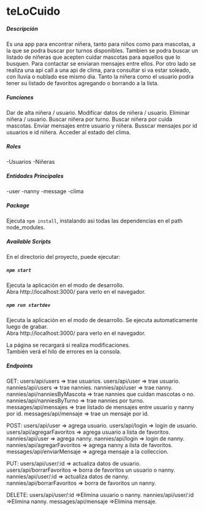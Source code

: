 # teLoCuido

 
##### Descripción
Es una app para encontrar niñera, tanto para niños como para mascotas, a la que se podra buscar por turnos disponibles. Tambien se podra buscar un listado de niñeras que acepten cuidar mascotas para aquellos que lo busquen. Para contactar se enviaran mensajes entre ellos. Por otro lado se realiza una api call a una api de clima, para consultar si va estar soleado, con lluvia o nublado ese mismo dia.
Tanto la niñera como el usuario podra tener su listado de favoritos agregando o borrando a la lista.

##### Funciones
Dar de alta niñera / usuario.
Modificar datos de niñera / usuario.
Eliminar niñera / usuario.
Buscar niñera por turno.
Buscar niñera por cuida mascotas.
Enviar mensajes entre usuario y niñera.
Busscar mensajes por id usuarios e id niñera.
Acceder al estado del clima.


##### Roles
-Usuarios
-Niñeras

##### Entidades Principales

-user
-nanny
-message
-clima
 
##### Package
Ejecuta `npm install`, instalando así todas las dependencias en el path node_modules. 

##### Available Scripts

En el directorio del proyecto, puede ejecutar:

##### `npm start`

Ejecuta la aplicación en el modo de desarrollo. \
Abra http://localhost:3000/ para verlo en el navegador.

##### `npm run startdev`

Ejecuta la aplicación en el modo de desarrollo. Se ejecuta automaticamente luego de grabar.\
Abra http://localhost:3000/ para verlo en el navegador.

La página se recargará si realiza modificaciones. \
También verá el hilo de errores en la consola.

##### Endpoints

GET:
users/api/users                         => trae usuarios.
users/api/user                          => trae usuario.
nannies/api/users                       => trae nannies.
nannies/api/user                        => trae nanny.
nannies/api/nanniesByMascota            => trae nannies que cuidan mascotas o no.
nannies/api/nanniesByTurno              => trae nannies por turno.
messages/api/mensajes                   => trae listado de mensajes entre usuario y nanny por id.
messages/api/mensaje                    => trae un mensaje por id.

POST:
users/api/user                          => agrega usuario.
users/api/login                         => login de usuario.
users/api/agregarFavoritos              => agrega usuario a lista de favoritos.
nannies/api/user                        => agrega nanny.
nannies/api/login                       => login de nanny.
nannies/api/agregarFavoritos            => agrega nanny a lista de favoritos.
messages/api/enviarMensaje              => agrega mensaje a la colleccion.

PUT:
users/api/user/:id                      => actualiza datos de usuario.
users/api/borrarFavoritos               => borra de favoritos un usuario o nanny.
nannies/api/user/:id                    => actualiza datos de nanny.
nannies/api/borrarFavoritos             => borra de favoritos un nanny.

DELETE:
users/api/user/:id                      =>Elimina usuario o nanny.
nannies/api/user/:id                    =>Elimina nanny.
messages/api/mensaje                    =>Elimina mensaje.